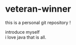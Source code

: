 # veteran-winner
this is a personal git repository !

introduce myself</br>
i love java
that is all.
